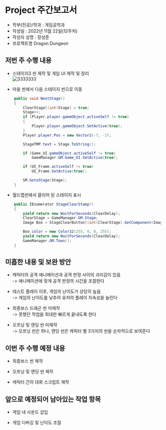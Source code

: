 # Project 주간보고서

- 학부(전공)/학과 : 게임공학과  
- 작성일 : 2022년 11월 22일(12주차)  
- 작성자 성명 : 장성준  
- 프로젝트명 Dragon Dungeon  

## 저번 주 수행 내용  
- 스테이지3 씬 제작 및 게임 UI 제작 및 정리  
![3333333](https://user-images.githubusercontent.com/114071471/204555237-e6cfffb7-5129-408d-b5e4-f54ec771a97c.PNG)


- 마을 씬에서 다음 스테이지 씬으로 이동  
```C#
    public void NextStage()
    {
        ClearStage[(int)Stage] = true;
        Stage++;
        if (Player.player.gameObject.activeSelf != true)
        {
            Player.player.gameObject.SetActive(true);
        }
        Player.player.Pos = new Vector2(-7, -2);

        StageTMP.text = Stage.ToString();

        if (Game_UI.gameObject.activeSelf != true)
            GameManager.GM.Game_UI.SetActive(true);

        if (UI_Frame.activeSelf != true)
            UI_Frame.SetActive(true);

        SM.GotoStage(Stage);
    }
```

- 월드맵씬에서 클리어 된 스테이지 표시 

```C#
    public IEnumerator StageClearStamp()
    {
        yield return new WaitForSeconds(ClearDelay);
        ClearStage = GameManager.GM.Stage;
        Image Boo = StageClearButton[(int)ClearStage].GetComponent<Image>();

        Boo.color = new Color32(255, 0, 0, 255);
        yield return new WaitForSeconds(ClearDelay);
        GameManager.GM.Town();
    }
```

## 미흡한 내용 및 보완 방안  
- 캐릭터의 공격 애니메이션과 공격 판정 사이의 괴리감이 있음  
-> 애니메이션에 맞게 공격 판정의 시간을 조절한다  

- 테스트 플레이 이후, 게임의 난이도가 상당히 높음  
-> 게임의 난이도를 낮추어 유저의 플레이 지속성을 늘린다  

- 최종보스 드래곤 씬 미제작  
-> 못했던 작업을 최대한 빠르게 끝내도록 한다  

- 오프닝 및 엔딩 씬 미제작  
-> 오프닝 씬은 하나, 엔딩 씬은 캐릭터 별 3가지의 씬을 순차적으로 보여준다  

## 이번 주 수행 예정 내용  
- 최종보스 씬 제작  

- 오프닝 및 엔딩 씬 제작  

- 캐릭터 간의 대화 스크립트 제작

## 앞으로 예정되어 남아있는 작업 항목  

- 게임 내 사운드 삽입  

- 게임 디버깅 및 난이도 조절
